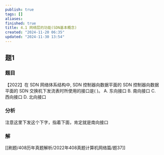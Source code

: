 ```yaml
---
publish: true
tags: []
aliases: 
finished: true
title: 4.1 网络层的功能(SDN基本概念)
created: "2024-11-20 06:35"
updated: "2024-11-30 13:54"
---
```

## 题1
### 题目
【2022】在 SDN 网络体系结构中, SDN 控制器向数据平面的 SDN 控制器向数据平面的 SDN 交换机下发流表时所使用的接口是( )。 
A. 东向接口 
B. 南向接口 
C. 西向接口 
D. 北向接口
### 分析
注意这里下发这个下字，指着下面，肯定就是南向接口
### 解
[[刷题/408历年真题解析/2022年408真题计算机网络篇/题37]]